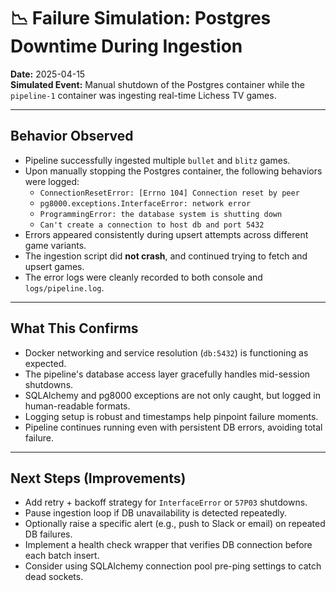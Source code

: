 # 📉 Failure Simulation: Postgres Downtime During Ingestion

**Date:** 2025-04-15  
**Simulated Event:** Manual shutdown of the Postgres container while the `pipeline-1` container was ingesting real-time Lichess TV games.

---

## Behavior Observed

- Pipeline successfully ingested multiple `bullet` and `blitz` games.
- Upon manually stopping the Postgres container, the following behaviors were logged:
  - `ConnectionResetError: [Errno 104] Connection reset by peer`
  - `pg8000.exceptions.InterfaceError: network error`
  - `ProgrammingError: the database system is shutting down`
  - `Can't create a connection to host db and port 5432`
- Errors appeared consistently during upsert attempts across different game variants.
- The ingestion script did **not crash**, and continued trying to fetch and upsert games.
- The error logs were cleanly recorded to both console and `logs/pipeline.log`.

---

## What This Confirms

- Docker networking and service resolution (`db:5432`) is functioning as expected.
- The pipeline's database access layer gracefully handles mid-session shutdowns.
- SQLAlchemy and pg8000 exceptions are not only caught, but logged in human-readable formats.
- Logging setup is robust and timestamps help pinpoint failure moments.
- Pipeline continues running even with persistent DB errors, avoiding total failure.

---

## Next Steps (Improvements)

- Add retry + backoff strategy for `InterfaceError` or `57P03` shutdowns.
- Pause ingestion loop if DB unavailability is detected repeatedly.
- Optionally raise a specific alert (e.g., push to Slack or email) on repeated DB failures.
- Implement a health check wrapper that verifies DB connection before each batch insert.
- Consider using SQLAlchemy connection pool pre-ping settings to catch dead sockets.
